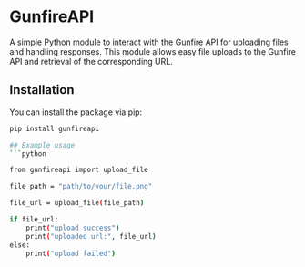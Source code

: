 # GunfireAPI

A simple Python module to interact with the Gunfire API for uploading files and handling responses. This module allows easy file uploads to the Gunfire API and retrieval of the corresponding URL.

## Installation

You can install the package via pip:

```bash
pip install gunfireapi

## Example usage
```python

from gunfireapi import upload_file

file_path = "path/to/your/file.png"

file_url = upload_file(file_path)

if file_url:
    print("upload success")
    print("uploaded url:", file_url)
else:
    print("upload failed")
